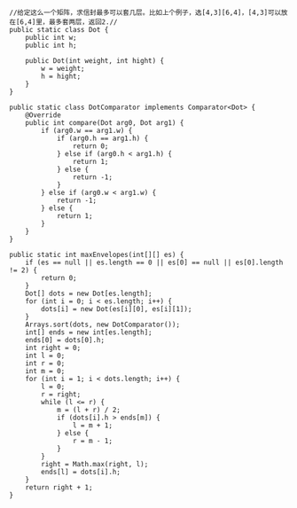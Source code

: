    
    //给定这么一个矩阵，求信封最多可以套几层。比如上个例子，选[4,3][6,4]，[4,3]可以放在[6,4]里，最多套两层，返回2.//
    public static class Dot {
		public int w;
		public int h;

		public Dot(int weight, int hight) {
			w = weight;
			h = hight;
		}
	}

	public static class DotComparator implements Comparator<Dot> {
		@Override
		public int compare(Dot arg0, Dot arg1) {
			if (arg0.w == arg1.w) {
				if (arg0.h == arg1.h) {
					return 0;
				} else if (arg0.h < arg1.h) {
					return 1;
				} else {
					return -1;
				}
			} else if (arg0.w < arg1.w) {
				return -1;
			} else {
				return 1;
			}
		}
	}

	public static int maxEnvelopes(int[][] es) {
		if (es == null || es.length == 0 || es[0] == null || es[0].length != 2) {
			return 0;
		}
		Dot[] dots = new Dot[es.length];
		for (int i = 0; i < es.length; i++) {
			dots[i] = new Dot(es[i][0], es[i][1]);
		}
		Arrays.sort(dots, new DotComparator());
		int[] ends = new int[es.length];
		ends[0] = dots[0].h;
		int right = 0;
		int l = 0;
		int r = 0;
		int m = 0;
		for (int i = 1; i < dots.length; i++) {
			l = 0;
			r = right;
			while (l <= r) {
				m = (l + r) / 2;
				if (dots[i].h > ends[m]) {
					l = m + 1;
				} else {
					r = m - 1;
				}
			}
			right = Math.max(right, l);
			ends[l] = dots[i].h;
		}
		return right + 1;
	}
